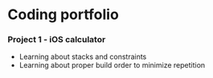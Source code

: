 # Coding portfolio
### Project 1 - iOS calculator
- Learning about stacks and constraints
- Learning about proper build order to minimize repetition

[](https://github.com/mlang90/mlang90.github.io/blob/main/images/Screen%20Shot%202022-01-24%20at%207.14.10%20PM%20copy.png)
